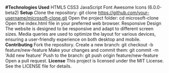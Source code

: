 **#Technologies Used**
HTML5
CSS3
JavaScript
Font Awesome Icons (6.0.0-beta2)
**Setup**
Clone the repository: git clone https://github.com/your-username/microsoft-clone.git
Open the project folder: cd microsoft-clone
Open the index.html file in your preferred web browser.
Responsive Design
The website is designed to be responsive and adapt to different screen sizes. Media queries are used to optimize the layout for various devices, ensuring a user-friendly experience on both desktop and mobile.
**Contributing**
Fork the repository.
Create a new branch: git checkout -b feature/new-feature
Make your changes and commit them: git commit -m 'Add new feature'
Push to the branch: git push origin feature/new-feature
Open a pull request.
**License**
This project is licensed under the MIT License. See the LICENSE file for details.
